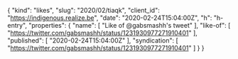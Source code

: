 {
  "kind": "likes",
  "slug": "2020/02/tiaqk",
  "client_id": "https://indigenous.realize.be",
  "date": "2020-02-24T15:04:00Z",
  "h": "h-entry",
  "properties": {
    "name": [
      "Like of @gabsmashh's tweet"
    ],
    "like-of": [
      "https://twitter.com/gabsmashh/status/1231930977271910401"
    ],
    "published": [
      "2020-02-24T15:04:00Z"
    ],
    "syndication": [
      "https://twitter.com/gabsmashh/status/1231930977271910401"
    ]
  }
}
